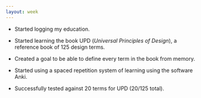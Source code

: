 ```yaml
---
layout: week
---
```


* Started logging my education.

* Started learning the book UPD (*Universal Principles of Design*), a reference book of 125 design terms.

* Created a goal to be able to define every term in the book from memory.

* Started using a spaced repetition system of learning using the software Anki.

* Successfully tested against 20 terms for UPD (20/125 total). 
